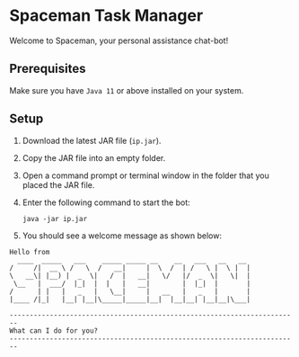 # Spaceman Task Manager

Welcome to Spaceman, your personal assistance chat-bot!

## Prerequisites

Make sure you have `Java 11` or above installed on your system.

## Setup

1. Download the latest JAR file (`ip.jar`).
2. Copy the JAR file into an empty folder.
3. Open a command prompt or terminal window in the folder that you placed the JAR file.
4. Enter the following command to start the bot:

   ```
   java -jar ip.jar
   ```

5. You should see a welcome message as shown below:

```
Hello from
  ____  _____   ___    _____ _____ __    __   ___   __   __
/     /|  __ \ /   \  /   __|     |  \  /  | /   \ |  \ |  |
\   __\| |__) |  _  \|   /  |   __|   \/   |/  _  \|   \|  |
 \__   |  ___/  |_|  |  |   |   __|        |  |_|  |       |
/      | |   |   _   |   \__|     |   __   |   _   |       |
|____ /|_|   |__| |__|\_____|_____|__|  |__|__| |__|__|\___|

------------------------------------------------------------------------
What can I do for you?
------------------------------------------------------------------------
```
